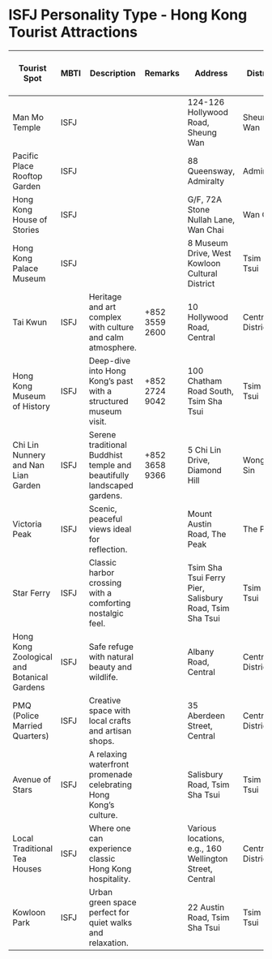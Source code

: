 # ISFJ Personality Type - Hong Kong Tourist Attractions

| Tourist Spot | MBTI | Description | Remarks | Address | District | Location | Operating Hours (Mon-Fri) | Operating Hours (Sat-Sun) | Operating Hours (Public Holiday) | Full Day |
| --- | --- | --- | --- | --- | --- | --- | --- | --- | --- | --- |
| Man Mo Temple | ISFJ |  |  | 124-126 Hollywood Road, Sheung Wan | Sheung Wan | Hong Kong Island | 8:00 AM–6:00 PM | 8:00 AM–6:00 PM | 8:00 AM–6:00 PM |  |
| Pacific Place Rooftop Garden | ISFJ |  |  | 88 Queensway, Admiralty | Admiralty | Hong Kong Island | 10:00 AM–10:00 PM | 10:00 AM–10:00 PM | 10:00 AM–10:00 PM |  |
| Hong Kong House of Stories | ISFJ |  |  | G/F, 72A Stone Nullah Lane, Wan Chai | Wan Chai | Hong Kong Island | 11:00 AM–6:00 PM | 11:00 AM–6:00 PM | 11:00 AM–6:00 PM |  |
| Hong Kong Palace Museum | ISFJ |  |  | 8 Museum Drive, West Kowloon Cultural District | Tsim Sha Tsui | Kowloon | 10:00 AM–6:00 PM (Closed Tue) | 10:00 AM–6:00 PM | 10:00 AM–6:00 PM |  |
| Tai Kwun | ISFJ | Heritage and art complex with culture and calm atmosphere. | +852 3559 2600 | 10 Hollywood Road, Central | Central District | Hong Kong Island | 11:00 AM–8:00 PM | 11:00 AM–8:00 PM | 11:00 AM–8:00 PM |  |
| Hong Kong Museum of History | ISFJ | Deep-dive into Hong Kong’s past with a structured museum visit. | +852 2724 9042 | 100 Chatham Road South, Tsim Sha Tsui | Tsim Sha Tsui | Kowloon | 10:00 AM–6:00 PM (Closed Tue) | 10:00 AM–7:00 PM | 10:00 AM–7:00 PM |  |
| Chi Lin Nunnery and Nan Lian Garden | ISFJ | Serene traditional Buddhist temple and beautifully landscaped gardens. | +852 3658 9366 | 5 Chi Lin Drive, Diamond Hill | Wong Tai Sin | Kowloon | 9:00 AM–4:30 PM (Nunnery); 7:00 AM–7:00 PM (Garden) | 9:00 AM–4:30 PM (Nunnery); 7:00 AM–7:00 PM (Garden) | 9:00 AM–4:30 PM (Nunnery); 7:00 AM–7:00 PM (Garden) |  |
| Victoria Peak | ISFJ | Scenic, peaceful views ideal for reflection. |  | Mount Austin Road, The Peak | The Peak | Hong Kong Island |  |  |  |  |
| Star Ferry | ISFJ | Classic harbor crossing with a comforting nostalgic feel. |  | Tsim Sha Tsui Ferry Pier, Salisbury Road, Tsim Sha Tsui | Tsim Sha Tsui | Kowloon | 6:30 AM–11:30 PM | 6:30 AM–11:30 PM | 6:30 AM–11:30 PM |  |
| Hong Kong Zoological and Botanical Gardens | ISFJ | Safe refuge with natural beauty and wildlife. |  | Albany Road, Central | Central District | Hong Kong Island | 6:00 AM–7:00 PM | 6:00 AM–7:00 PM | 6:00 AM–7:00 PM |  |
| PMQ (Police Married Quarters) | ISFJ | Creative space with local crafts and artisan shops. |  | 35 Aberdeen Street, Central | Central District | Hong Kong Island | 7:00 AM–11:00 PM | 7:00 AM–11:00 PM | 7:00 AM–11:00 PM |  |
| Avenue of Stars | ISFJ | A relaxing waterfront promenade celebrating Hong Kong’s culture. |  | Salisbury Road, Tsim Sha Tsui | Tsim Sha Tsui | Kowloon |  |  |  |  |
| Local Traditional Tea Houses | ISFJ | Where one can experience classic Hong Kong hospitality. |  | Various locations, e.g., 160 Wellington Street, Central | Central District | Hong Kong Island |  |  |  |  |
| Kowloon Park | ISFJ | Urban green space perfect for quiet walks and relaxation. |  | 22 Austin Road, Tsim Sha Tsui | Tsim Sha Tsui | Kowloon | 5:00 AM–12:00 AM | 5:00 AM–12:00 AM | 5:00 AM–12:00 AM |  |

